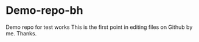 # Demo-repo-bh
Demo repo for test works
This is the first point in editing files on Github by me. 
Thanks.
